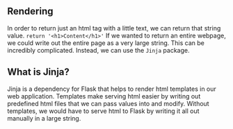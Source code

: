 ## Rendering
In order to return just an html tag with a little text, we can return that string value.
`return '<h1>Content</h1>'`
If we wanted to return an entire webpage, we could write out the entire page as a very large string. This can be incredibly complicated. Instead, we can use the `Jinja` package.

## What is Jinja?
Jinja is a dependency for Flask that helps to render html templates in our web application. Templates make serving html easier by writing out predefined html files that we can pass values into and modify. Without templates, we would have to serve html to Flask by writing it all out manually in a large string.